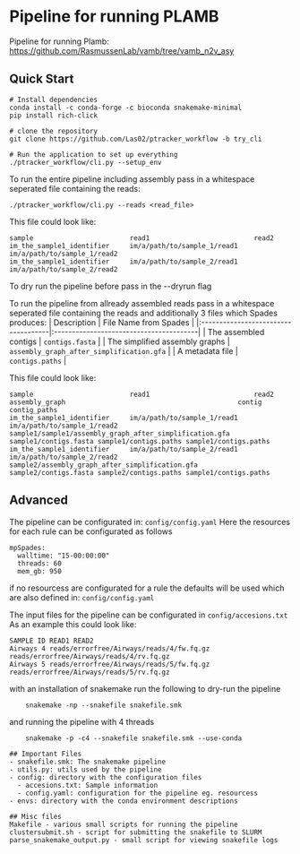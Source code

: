# Pipeline for running PLAMB 
Pipeline for running Plamb: https://github.com/RasmussenLab/vamb/tree/vamb_n2v_asy


## Quick Start
```
# Install dependencies 
conda install -c conda-forge -c bioconda snakemake-minimal 
pip install rich-click

# clone the repository
git clone https://github.com/Las02/ptracker_workflow -b try_cli

# Run the application to set up everything
./ptracker_workflow/cli.py --setup_env
```
 To run the entire pipeline including assembly pass in a whitespace seperated file containing the reads:
```
./ptracker_workflow/cli.py --reads <read_file> 
```
This file could look like:
``` 
sample                        read1                          read2
im_the_sample1_identifier     im/a/path/to/sample_1/read1    im/a/path/to/sample_1/read2
im_the_sample1_identifier     im/a/path/to/sample_2/read1    im/a/path/to/sample_2/read2
```
To dry run the pipeline before pass in the --dryrun flag



To run the pipeline from allready assembled reads pass in a whitespace seperated file containing the reads and additionally
3 files which Spades produces: 
| Description                         | File Name from Spades                               |
|:------------------------------------|:----------------------------------------|
| The assembled contigs               | `contigs.fasta`                         |
| The simplified assembly graphs      | `assembly_graph_after_simplification.gfa` |
| A metadata file                     | `contigs.paths`                         |

This file could look like:
``` 
sample                        read1                          read2                         assembly_graph                                           contig                                      contig_paths
im_the_sample1_identifier     im/a/path/to/sample_1/read1    im/a/path/to/sample_1/read2   sample1/sample1/assembly_graph_after_simplification.gfa  sample1/contigs.fasta sample1/contigs.paths sample1/contigs.paths
im_the_sample1_identifier     im/a/path/to/sample_2/read1    im/a/path/to/sample_2/read2   sample2/assembly_graph_after_simplification.gfa          sample2/contigs.fasta sample2/contigs.paths sample1/contigs.paths
```




## Advanced


The pipeline can be configurated in: ``` config/config.yaml ```
Here the resources for each rule can be configurated as follows
```
mpSpades:
  walltime: "15-00:00:00"
  threads: 60
  mem_gb: 950
```
if no resourcess are configurated for a rule the defaults will be used which are also defined in: ``` config/config.yaml ```

The input files for the pipeline can be configurated in ``` config/accesions.txt ``` 
As an example this could look like:
```
SAMPLE ID READ1 READ2
Airways 4 reads/errorfree/Airways/reads/4/fw.fq.gz reads/errorfree/Airways/reads/4/rv.fq.gz
Airways 5 reads/errorfree/Airways/reads/5/fw.fq.gz reads/errorfree/Airways/reads/5/rv.fq.gz
```

with an installation of snakemake run the following to dry-run the pipeline
```
	snakemake -np --snakefile snakefile.smk
```
and running the pipeline with 4 threads
```
	snakemake -p -c4 --snakefile snakefile.smk --use-conda
```

```
## Important Files
- snakefile.smk: The snakemake pipeline
- utils.py: utils used by the pipeline
- config: directory with the configuration files
  - accesions.txt: Sample information
  - config.yaml: configuration for the pipeline eg. resourcess
- envs: directory with the conda environment descriptions

## Misc files
Makefile - various small scripts for running the pipeline
clustersubmit.sh - script for submitting the snakefile to SLURM
parse_snakemake_output.py - small script for viewing snakefile logs
